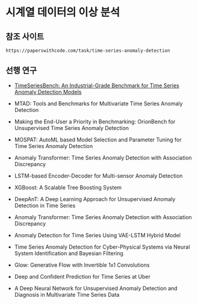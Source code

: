 # 시계열 데이터의 이상 분석


## 참조 사이트
```
https://paperswithcode.com/task/time-series-anomaly-detection
```


## 선행 연구
- [TimeSeriesBench: An Industrial-Grade Benchmark for Time Series Anomaly Detection Models](https://arxiv.org/abs/2402.10802)
- MTAD: Tools and Benchmarks for Multivariate Time Series Anomaly Detection
- Making the End-User a Priority in Benchmarking: OrionBench for Unsupervised Time Series Anomaly Detection
- MOSPAT: AutoML based Model Selection and Parameter Tuning for Time Series Anomaly Detection
- Anomaly Transformer: Time Series Anomaly Detection with Association Discrepancy

- LSTM-based Encoder-Decoder for Multi-sensor Anomaly Detection
- XGBoost: A Scalable Tree Boosting System
- DeepAnT: A Deep Learning Approach for Unsupervised Anomaly Detection in Time Series
- Anomaly Transformer: Time Series Anomaly Detection with Association Discrepancy
- Anomaly Detection for Time Series Using VAE-LSTM Hybrid Model
- Time Series Anomaly Detection for Cyber-Physical Systems via Neural System Identification and Bayesian Filtering

- Glow: Generative Flow with Invertible 1x1 Convolutions
- Deep and Confident Prediction for Time Series at Uber
- A Deep Neural Network for Unsupervised Anomaly Detection and Diagnosis in Multivariate Time Series Data

